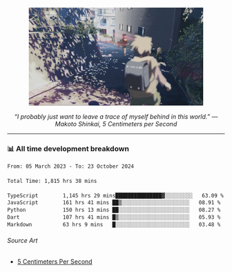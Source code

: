 <p align="center"><img src="asset/header.jpg" width="80%"/></p>
<p align="center"><i>“I probably just want to leave a trace of myself behind in this world.” ― Makoto Shinkai, 5 Centimeters per Second</i></p>

---
<!--
<details>
  <summary>📃 My Resume</summary>

### Education

- 📖 **Computer Science**\
📆 10/2021 - present\
📍 **Thang Long University** - Hoang Mai, Hanoi, Vietnam

### Experience

<img align="right" src="https://img.shields.io/badge/Figma-F24E1E?style=flat&logo=figma&logoColor=white"/>
<img align="right" src="https://img.shields.io/badge/node.js-6DA55F?style=flat&logo=node.js&logoColor=white"/>
<img align="right" src="https://img.shields.io/badge/Next.js-black?style=flat&logo=next.js&logoColor=white"/>
<img align="right" src="https://img.shields.io/badge/TypeScript-007ACC?style=flat&logo=typescript&logoColor=white"/>


- 👨‍💻 **Frontend Web Intern**\
📆 07/2023 - present\
📍 **MQ ICT Solutions** - Hoang Mai, Hanoi, Vietnam
</details> 
-->

### 📊 All time development breakdown

<!--START_SECTION:waka-->

```txt
From: 05 March 2023 - To: 23 October 2024

Total Time: 1,815 hrs 38 mins

TypeScript        1,145 hrs 29 mins███████████████▓░░░░░░░░░   63.09 %
JavaScript        161 hrs 41 mins ██▒░░░░░░░░░░░░░░░░░░░░░░   08.91 %
Python            150 hrs 13 mins ██░░░░░░░░░░░░░░░░░░░░░░░   08.27 %
Dart              107 hrs 41 mins █▒░░░░░░░░░░░░░░░░░░░░░░░   05.93 %
Markdown          63 hrs 9 mins   █░░░░░░░░░░░░░░░░░░░░░░░░   03.48 %
```

<!--END_SECTION:waka-->

###### Source Art

-  [5 Centimeters Per Second](https://wallhaven.cc/w/nrowq1)


